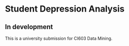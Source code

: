 # Student Depression Analysis
## In development
This is a university submission for CI603 Data Mining.
